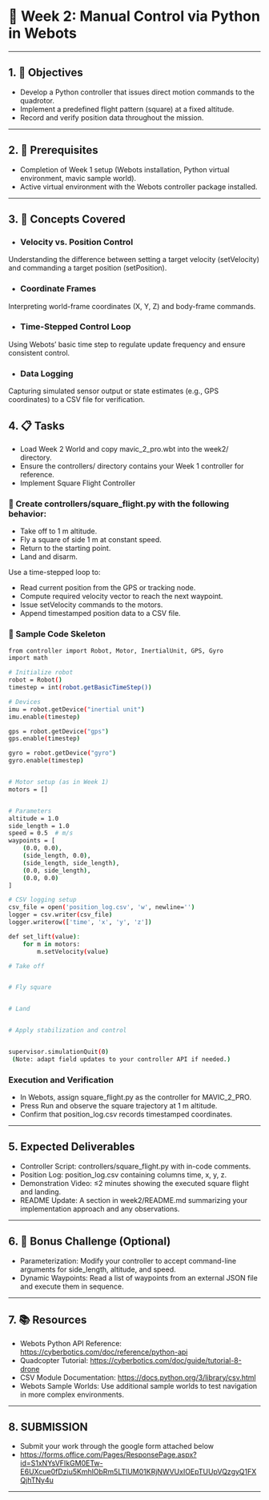 # 🚁 Week 2: Manual Control via Python in Webots

---

## 1. 🎯 Objectives 
- Develop a Python controller that issues direct motion commands to the quadrotor.
- Implement a predefined flight pattern (square) at a fixed altitude.
- Record and verify position data throughout the mission.

---

## 2. 🧭 Prerequisites
- Completion of Week 1 setup (Webots installation, Python virtual environment, mavic sample world).
- Active virtual environment with the Webots controller package installed.

---

## 3. 🚀 Concepts Covered
- ### Velocity vs. Position Control
 Understanding the difference between setting a target velocity (setVelocity) and commanding a target position (setPosition).


- ### Coordinate Frames
 Interpreting world-frame coordinates (X, Y, Z) and body-frame commands.


- ### Time-Stepped Control Loop
 Using Webots’ basic time step to regulate update frequency and ensure consistent control.


- ### Data Logging
 Capturing simulated sensor output or state estimates (e.g., GPS coordinates) to a CSV file for verification.



## 4. 📋 Tasks
- Load Week 2 World and copy mavic_2_pro.wbt into the week2/ directory.
- Ensure the controllers/ directory contains your Week 1 controller for reference.
- Implement Square Flight Controller


### 🔄 Create controllers/square_flight.py with the following behavior:
- Take off to 1 m altitude.
- Fly a square of side 1 m at constant speed.
- Return to the starting point.
- Land and disarm.


Use a time-stepped loop to:
- Read current position from the GPS or tracking node.
- Compute required velocity vector to reach the next waypoint.
- Issue setVelocity commands to the motors.
- Append timestamped position data to a CSV file.


### 🔧 Sample Code Skeleton
```bash 
from controller import Robot, Motor, InertialUnit, GPS, Gyro
import math

# Initialize robot
robot = Robot()
timestep = int(robot.getBasicTimeStep())

# Devices
imu = robot.getDevice("inertial unit")
imu.enable(timestep)

gps = robot.getDevice("gps")
gps.enable(timestep)

gyro = robot.getDevice("gyro")
gyro.enable(timestep)


# Motor setup (as in Week 1)
motors = []


# Parameters
altitude = 1.0
side_length = 1.0
speed = 0.5  # m/s
waypoints = [
    (0.0, 0.0),
    (side_length, 0.0),
    (side_length, side_length),
    (0.0, side_length),
    (0.0, 0.0)
]

# CSV logging setup
csv_file = open('position_log.csv', 'w', newline='')
logger = csv.writer(csv_file)
logger.writerow(['time', 'x', 'y', 'z'])

def set_lift(value):
    for m in motors:
        m.setVelocity(value)

# Take off


# Fly square


# Land


# Apply stabilization and control


supervisor.simulationQuit(0)
 (Note: adapt field updates to your controller API if needed.)
```

### Execution and Verification


- In Webots, assign square_flight.py as the controller for MAVIC_2_PRO.
- Press Run and observe the square trajectory at 1 m altitude.
- Confirm that position_log.csv records timestamped coordinates.

---

## 5. Expected Deliverables
- Controller Script: controllers/square_flight.py with in-code comments.
- Position Log: position_log.csv containing columns time, x, y, z.
- Demonstration Video: ≤2 minutes showing the executed square flight and landing.
- README Update: A section in week2/README.md summarizing your implementation approach and any observations.

---

## 6. 🎯 Bonus Challenge (Optional)
- Parameterization: Modify your controller to accept command-line arguments for side_length, altitude, and speed.
- Dynamic Waypoints: Read a list of waypoints from an external JSON file and execute them in sequence.

---

## 7. 📚 Resources
- Webots Python API Reference: https://cyberbotics.com/doc/reference/python-api
- Quadcopter Tutorial: https://cyberbotics.com/doc/guide/tutorial-8-drone
- CSV Module Documentation: https://docs.python.org/3/library/csv.html
- Webots Sample Worlds: Use additional sample worlds to test navigation in more complex environments.

---

## 8. SUBMISSION
- Submit your work through the google form attached below
- https://forms.office.com/Pages/ResponsePage.aspx?id=S1xNYsVFIkGM0ETw-E6UXcue0fDziu5KmhlObRm5LTlUM01KRjNWVUxIOEpTUUpVQzgyQ1FXQjhTNy4u

---
